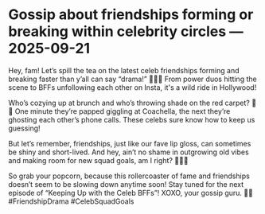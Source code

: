 # Gossip about friendships forming or breaking within celebrity circles — 2025-09-21

Hey, fam! Let’s spill the tea on the latest celeb friendships forming and breaking faster than y’all can say “drama!” 💁‍♀️🔥 From power duos hitting the scene to BFFs unfollowing each other on Insta, it's a wild ride in Hollywood!

Who’s cozying up at brunch and who’s throwing shade on the red carpet? 🌟👀 One minute they’re papped giggling at Coachella, the next they’re ghosting each other’s phone calls. These celebs sure know how to keep us guessing!

But let’s remember, friendships, just like our fave lip gloss, can sometimes be shiny and short-lived. And hey, ain’t no shame in outgrowing old vibes and making room for new squad goals, am I right? 🤷‍♀️💅

So grab your popcorn, because this rollercoaster of fame and friendships doesn’t seem to be slowing down anytime soon! Stay tuned for the next episode of “Keeping Up with the Celeb BFFs”! XOXO, your gossip guru. 💋✨ #FriendshipDrama #CelebSquadGoals